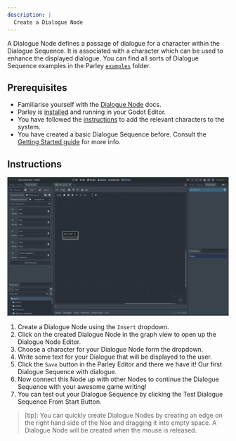 ```yaml
---
description: |
  Create a Dialogue Node
---
```


A Dialogue Node defines a passage of dialogue for a character within the
Dialogue Sequence. It is associated with a character which can be used to
enhance the displayed dialogue. You can find all sorts of Dialogue Sequence
examples in the Parley
[`examples`](https://github.com/bisterix-studio/parley/tree/main/examples)
folder.

## Prerequisites

- Familiarise yourself with the [Dialogue Node](../nodes/dialogue-node.md) docs.
- Parley is [installed](./installation.md) and running in your Godot Editor.
- You have followed the [instructions](./register-character.md) to add the
  relevant characters to the system.
- You have created a basic Dialogue Sequence before. Consult the
  [Getting Started guide](./create-dialogue-sequence.md) for more info.

## Instructions

![Create a Dialogue Node](../../../www/static/docs/create-dialogue-node/create-dialogue-node.gif)

1. Create a Dialogue Node using the `Insert` dropdown.
2. Click on the created Dialogue Node in the graph view to open up the Dialogue
   Node Editor.
3. Choose a character for your Dialogue Node form the dropdown.
4. Write some text for your Dialogue that will be displayed to the user.
5. Click the `Save` button in the Parley Editor and there we have it! Our first
   Dialogue Sequence with dialogue.
6. Now connect this Node up with other Nodes to continue the Dialogue Sequence
   with your awesome game writing!
7. You can test out your Dialogue Sequence by clicking the Test Dialogue
   Sequence From Start Button.

> [tip]: You can quickly create Dialogue Nodes by creating an edge on the right
> hand side of the Noe and dragging it into empty space. A Dialogue Node will be
> created when the mouse is released.
